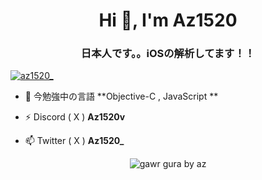 <h1 align="center">Hi 👋, I'm Az1520</h1>
<h3 align="center">日本人です。。iOSの解析してます！！</h3>

<p align="left"> <a href="https://twitter.com/az1520_" target="blank"><img src="https://img.shields.io/twitter/follow/az1520_?logo=twitter&style=for-the-badge" alt="az1520_" /></a> </p>


- 🌱 今勉強中の言語 **Objective-C , JavaScript **

- ⚡ Discord ( X ) **Az1520v**

- 📫 Twitter ( X ) **Az1520_**


<center>

![gawr gura by az](https://github.com/Az1520v/Az1520v/assets/130766351/4f70611e-7e09-47cc-adda-f065e6f69449)


</center>
